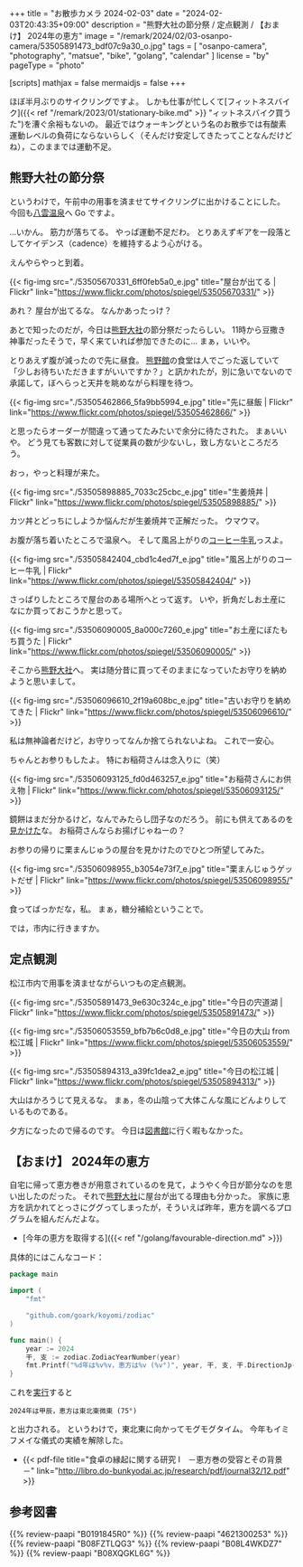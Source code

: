 +++
title = "お散歩カメラ 2024-02-03"
date =  "2024-02-03T20:43:35+09:00"
description = "熊野大社の節分祭 / 定点観測 / 【おまけ】 2024年の恵方"
image = "/remark/2024/02/03-osanpo-camera/53505891473_bdf07c9a30_o.jpg"
tags = [ "osanpo-camera", "photography", "matsue", "bike", "golang", "calendar" ]
license = "by"
pageType = "photo"

[scripts]
  mathjax = false
  mermaidjs = false
+++

ほぼ半月ぶりのサイクリングですよ。
しかも仕事が忙しくて[フィットネスバイク]({{< ref "/remark/2023/01/stationary-bike.md" >}} "ィットネスバイク買うた")を漕ぐ余裕もないの。
最近ではウォーキングという名のお散歩では有酸素運動レベルの負荷にならないらしく（そんだけ安定してきたってことなんだけどね），このままでは運動不足。

## 熊野大社の節分祭

というわけで，午前中の用事を済ませてサイクリングに出かけることにした。
今回も[八雲温泉][八雲温泉ゆうあい熊野館]へ Go ですよ。

...いかん。
筋力が落ちてる。
やっぱ運動不足だわ。
とりあえずギアを一段落としてケイデンス（cadence）を維持するよう心がける。

えんやらやっと到着。

{{< fig-img src="./53505670331_6ff0feb5a0_e.jpg" title="屋台が出てる | Flickr" link="https://www.flickr.com/photos/spiegel/53505670331/" >}}

あれ？ 屋台が出てるな。
なんかあったっけ？

あとで知ったのだが，今日は[熊野大社]の節分祭だったらしい。
11時から豆撒き神事だったそうで，早く来ていれば参加できたのに... まぁ，いいや。

とりあえず腹が減ったので先に昼食。
[熊野館][八雲温泉ゆうあい熊野館]の食堂は人でごった返していて「少しお待ちいただきますがいいですか？」と訊かれたが，別に急いでないので承諾して，ぼへらっと天井を眺めながら料理を待つ。

{{< fig-img src="./53505462866_5fa9bb5994_e.jpg" title="先に昼飯 | Flickr" link="https://www.flickr.com/photos/spiegel/53505462866/" >}}

と思ったらオーダーが間違って通ってたみたいで余分に待たされた。
まぁいいや。
どう見ても客数に対して従業員の数が少ないし，致し方ないところだろう。

おっ，やっと料理が来た。

{{< fig-img src="./53505898885_7033c25cbc_e.jpg" title="生姜焼丼 | Flickr" link="https://www.flickr.com/photos/spiegel/53505898885/" >}}

カツ丼とどっちにしようか悩んだが生姜焼丼で正解だった。
ウマウマ。

お腹が落ち着いたところで温泉へ。
そして風呂上がりの[コーヒー牛乳][木次乳業]っスよ。

{{< fig-img src="./53505842404_cbd1c4ed7f_e.jpg" title="風呂上がりのコーヒー牛乳 | Flickr" link="https://www.flickr.com/photos/spiegel/53505842404/" >}}

さっぱりしたところで屋台のある場所へとって返す。
いや，折角だしお土産になにか買っておこうかと思って。

{{< fig-img src="./53506090005_8a000c7260_e.jpg" title="お土産にぼたもち買うた | Flickr" link="https://www.flickr.com/photos/spiegel/53506090005/" >}}

そこから[熊野大社]へ。
実は随分昔に買ってそのままになっていたお守りを納めようと思いまして。

{{< fig-img src="./53506096610_2f19a608bc_e.jpg" title="古いお守りを納めてきた | Flickr" link="https://www.flickr.com/photos/spiegel/53506096610/" >}}

私は無神論者だけど，お守りってなんか捨てられないよね。
これで一安心。

ちゃんとお参りもしたよ。
特にお稲荷さんは念入りに（笑）

{{< fig-img src="./53506093125_fd0d463257_e.jpg" title="お稲荷さんにお供え物 | Flickr" link="https://www.flickr.com/photos/spiegel/53506093125/" >}}

鏡餅はまだ分かるけど，なんでみたらし団子なのだろう。
前にも供えてあるのを[見かけた](https://www.flickr.com/photos/spiegel/53290430252/ "賽銭箱にみたらし団子が供えてあるｗ | Flickr")な。
お稲荷さんならお揚げじゃねーの？

お参りの帰りに栗まんじゅうの屋台を見かけたのでひとつ所望してみた。

{{< fig-img src="./53506098955_b3054e73f7_e.jpg" title="栗まんじゅうゲットだぜ | Flickr" link="https://www.flickr.com/photos/spiegel/53506098955/" >}}

食ってばっかだな，私。
まぁ，糖分補給ということで。

では，市内に行きますか。

## 定点観測

松江市内で用事を済ませながらいつもの定点観測。

{{< fig-img src="./53505891473_9e630c324c_e.jpg" title="今日の宍道湖 | Flickr" link="https://www.flickr.com/photos/spiegel/53505891473/" >}}

{{< fig-img src="./53506053559_bfb7b6c0d8_e.jpg" title="今日の大山 from 松江城 | Flickr" link="https://www.flickr.com/photos/spiegel/53506053559/" >}}

{{< fig-img src="./53505894313_a39fc1dea2_e.jpg" title="今日の松江城 | Flickr" link="https://www.flickr.com/photos/spiegel/53505894313/" >}}

大山はかろうじて見えるな。
まぁ，冬の山陰って大体こんな風にどんよりしているものである。

夕方になったので帰るのです。
今日は[図書館][島根県立図書館]に行く暇もなかった。

## 【おまけ】 2024年の恵方

自宅に帰って恵方巻きが用意されているのを見て，ようやく今日が節分なのを思い出したのだった。
それで[熊野大社]に屋台が出てる理由も分かった。
家族に恵方を訊かれてとっさにググってしまったが，そういえば昨年，恵方を調べるプログラムを組んだんだよな。

- [今年の恵方を取得する]({{< ref "/golang/favourable-direction.md" >}})

具体的にはこんなコード：

```go
package main

import (
    "fmt"

    "github.com/goark/koyomi/zodiac"
)

func main() {
    year := 2024
    干, 支 := zodiac.ZodiacYearNumber(year)
    fmt.Printf("%d年は%v%v，恵方は%v (%v°)", year, 干, 支, 干.DirectionJp(), 干.Direction())
}
```

これを[実行](https://go.dev/play/p/RTSMS6wZXh7 "Go Playground - The Go Programming Language")すると

```text
2024年は甲辰，恵方は東北東微東 (75°)
```

と出力される。
というわけで，東北東に向かってモグモグタイム。
今年もイミフメイな儀式の実績を解除した。

- {{< pdf-file title="食卓の縁起に関する研究 I　－恵方巻の受容とその背景－" link="http://libro.do-bunkyodai.ac.jp/research/pdf/journal32/12.pdf" >}}

[熊野大社]: http://www.kumanotaisha.or.jp/ "出雲國一之宮　熊野大社"
[八雲温泉ゆうあい熊野館]: https://www.kumanokan.jp/ "八雲温泉ゆうあい熊野館"
[木次乳業]: https://www.kisuki-milk.co.jp/ "木次乳業"
[島根県立図書館]: https://www.library.pref.shimane.lg.jp/ "島根県立図書館"

## 参考図書

{{% review-paapi "B0191845R0" %}} <!-- 鉄道が変えた社寺参詣 -->
{{% review-paapi "4621300253" %}} <!-- プログラミング言語Go -->
{{% review-paapi "B08FZTLQG3" %}} <!-- フィットネスバイク -->
{{% review-paapi "B08L4WKDZ7" %}} <!-- PowerShot ZOOM -->
{{% review-paapi "B08XQGKL6G" %}} <!-- ぐだふわエブリデー -->
